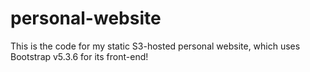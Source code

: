 # personal-website
This is the code for my static S3-hosted personal website, which uses Bootstrap v5.3.6 for its front-end!
